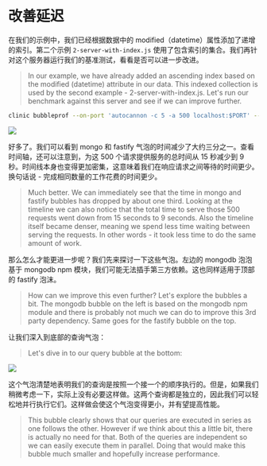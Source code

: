# 改善延迟

在我们的示例中，我们已经根据数据中的 modified（datetime）属性添加了递增的索引。第二个示例 `2-server-with-index.js` 使用了包含索引的集合。我们再针对这个服务器运行我们的基准测试，看看是否可以进一步改进。

> In our example, we have already added an ascending index based on the modified (datetime) attribute in our data. This indexed collection is used by the second example - 2-server-with-index.js. Let's run our benchmark against this server and see if we can improve further.

```bash
clinic bubbleprof --on-port 'autocannon -c 5 -a 500 localhost:$PORT' -- node 2-server-with-index.js
```

![](https://clinicjs.org/static/19688d3ad91aec599a91e6fee75a2ba8/71c55/07-A.png)

好多了。我们可以看到 mongo 和 fastify 气泡的时间减少了大约三分之一。查看时间轴，还可以注意到，为这 500 个请求提供服务的总时间从 15 秒减少到 9 秒。时间线本身也变得更加密集，这意味着我们在响应请求之间等待的时间更少。换句话说 - 完成相同数量的工作花费的时间更少。

> Much better. We can immediately see that the time in mongo and fastify bubbles has dropped by about one third. Looking at the timeline we can also notice that the total time to serve those 500 requests went down from 15 seconds to 9 seconds. Also the timeline itself became denser, meaning we spend less time waiting between serving the requests. In other words - it took less time to do the same amount of work.

那么怎么才能更进一步呢？我们先来探讨一下这些气泡。左边的 mongodb 泡泡基于 mongodb npm 模块，我们可能无法插手第三方依赖。这也同样适用于顶部的 fastify 泡沫。

> How can we improve this even further? Let's explore the bubbles a bit. The mongodb bubble on the left is based on the mongodb npm module and there is probably not much we can do to improve this 3rd party dependency. Same goes for the fastify bubble on the top.

让我们深入到底部的查询气泡：

> Let's dive in to our query bubble at the bottom:

![](https://clinicjs.org/static/f4df82ba4c418ea34e1e7cb96bacfc67/71c55/07-B.png)

这个气泡清楚地表明我们的查询是按照一个接一个的顺序执行的。但是，如果我们稍微考虑一下，实际上没有必要这样做。这两个查询都是独立的，因此我们可以轻松地并行执行它们。这样做会使这个气泡变得更小，并有望提高性能。

> This bubble clearly shows that our queries are executed in series as one follows the other. However if we think about this a little bit, there is actually no need for that. Both of the queries are independent so we can easily execute them in parallel. Doing that would make this bubble much smaller and hopefully increase performance.
